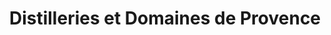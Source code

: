 ---
title: "Distilleries et Domaines de Provence"
url: /forcalquier/distilleries-et-domaines-de-provence/
shop: boissons
---